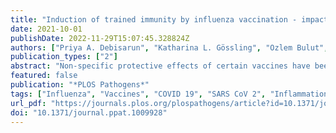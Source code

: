 ```yaml
---
title: "Induction of trained immunity by influenza vaccination - impact on COVID-19"
date: 2021-10-01
publishDate: 2022-11-29T15:07:45.328824Z
authors: ["Priya A. Debisarun", "Katharina L. Gössling", "Ozlem Bulut", "Gizem Kilic", "Martijn Zoodsma", "Zhaoli Liu", "Marina Oldenburg", "Nadine Rüchel", "Bowen Zhang", "Cheng-Jian Xu", "Patrick Struycken", "Valerie A. C. M. Koeken", "Jorge Domínguez-Andrés", "Simone J. C. F. M. Moorlag", "Esther Taks", "Philipp N. Ostermann", "Lisa Müller", "Heiner Schaal", "Ortwin Adams", "Arndt Borkhardt", "Jaap ten Oever", "Reinout van Crevel", "Yang Li", "Mihai G. Netea"]
publication_types: ["2"]
abstract: "Non-specific protective effects of certain vaccines have been reported, and long-term boosting of innate immunity, termed trained immunity, has been proposed as one of the mechanisms mediating these effects. Several epidemiological studies suggested cross-protection between influenza vaccination and COVID-19. In a large academic Dutch hospital, we found that SARS-CoV-2 infection was less common among employees who had received a previous influenza vaccination: relative risk reductions of 37% and 49% were observed following influenza vaccination during the first and second COVID-19 waves, respectively. The quadrivalent inactivated influenza vaccine induced a trained immunity program that boosted innate immune responses against various viral stimuli and fine-tuned the anti-SARS-CoV-2 response, which may result in better protection against COVID-19. Influenza vaccination led to transcriptional reprogramming of monocytes and reduced systemic inflammation. These epidemiological and immunological data argue for potential benefits of influenza vaccination against COVID-19, and future randomized trials are warranted to test this possibility."
featured: false
publication: "*PLOS Pathogens*"
tags: ["Influenza", "Vaccines", "COVID 19", "SARS CoV 2", "Inflammation", "Cytokines", "Vaccination and immunization", "Viral vaccines"]
url_pdf: "https://journals.plos.org/plospathogens/article?id=10.1371/journal.ppat.1009928"
doi: "10.1371/journal.ppat.1009928"
---
```


